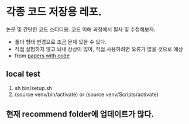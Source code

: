 # 각종 코드 저장용 레포.
논문 및 간단한 코드 스터디용. 코드 이해 과정에서 필사 및 수정해보자.
* 폴더 형태 변경으로 조금 문제 있을 수 있다.
* 직접 실험하지 않고 뇌내 상상이 많아, 직접 사용하려면 오류가 많을 것으로 예상
* from [papers with code](https://paperswithcode.com/)

## local test
1. sh bin/setup.sh
2. (source venv/bin/activate) or (source venv/Scripts/activate)


## 현재 recommend folder에 업데이트가 많다.
